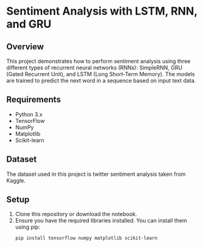 # Sentiment Analysis with LSTM, RNN, and GRU

## Overview
This project demonstrates how to perform sentiment analysis using three different types of recurrent neural networks (RNNs): SimpleRNN, GRU (Gated Recurrent Unit), and LSTM (Long Short-Term Memory). The models are trained to predict the next word in a sequence based on input text data.

## Requirements
- Python 3.x
- TensorFlow
- NumPy
- Matplotlib
- Scikit-learn

## Dataset
The dataset used in this project is twitter sentiment analysis taken from Kaggle.

## Setup
1. Clone this repository or download the notebook.
2. Ensure you have the required libraries installed. You can install them using pip:
   ```bash
   pip install tensorflow numpy matplotlib scikit-learn